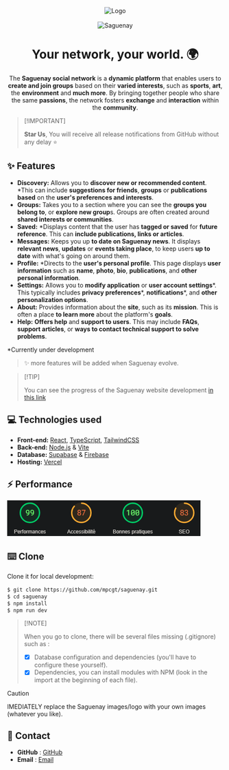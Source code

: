 <div align="center">
<img src="https://github.com/mpcgt/saguenay/blob/main/src/assets/images/logo/saguenay_white_letters.png?raw=true" alt="Logo" />
  <br /><br />
<img src="https://github.com/mpcgt/saguenay/blob/main/src/assets/images/image_readme.png?raw=true" alt="Saguenay" />

# Your network, your world. 🌍
The **Saguenay social network** is a **dynamic platform** that enables users to **create and join groups** based on their **varied interests**, such as **sports**, **art**, the **environment** and **much more**. By bringing together people who share the same **passions**, the network fosters **exchange** and **interaction** within the **community**.
</div>

> \[!IMPORTANT]
>
> **Star Us**, You will receive all release notifications from GitHub without any delay ⭐️

## ✨ **Features**
* **Discovery:** Allows you to **discover new or recommended content**. *This can include **suggestions for friends**, **groups** or **publications based** on the **user's preferences and interests**.
* **Groups:** Takes you to a section where you can see the **groups you belong to**, or **explore new group**s. Groups are often created around **shared interests or communities**.
* **Saved:** *Displays content that the user has **tagged or saved** for **future reference**. This can **include publications, links or articles**.
* **Messages:** Keeps you up **to date on Saguenay news**. It displays **relevant news**, **updates** or **events taking place**, to keep users **up to date** with what's going on around them.
* **Profile:** *Directs to the **user's personal profile**. This page displays **user information** such as **name**, **photo**, **bio**, **publications**, and **other personal information**.
* **Settings:** Allows you to **modify application** or **user account settings***. This typically includes **privacy preferences***, **notifications***, and **other personalization options**.
* **About:** Provides information about the **site**, such as its **mission**. This is often a place **to learn more** about the platform's **goals**.
* **Help:** **Offers help** and **support to users**. This may include **FAQs**, **support articles**, or **ways to contact technical support to solve problems**.

*Currently under development

> ✨ more features will be added when Saguenay evolve.

  
> \[!TIP]
>
> You can see the progress of the Saguenay website development [in this link](https://github.com/users/mpcgt/projects/6)

## 💻 **Technologies used**
* **Front-end:** [React](https://react.dev), [TypeScript](https://www.typescriptlang.org/), [TailwindCSS](https://tailwindui.com/)
* **Back-end:** [Node.js](https://nodejs.org) & [Vite](https://vite.dev/)
* **Database:** [Supabase](https://supabase.com/) & [Firebase](https://firebase.google.com/)
* **Hosting:** [Vercel](https://vercel.com)

## ⚡ **Performance**

<img src="https://github.com/mpcgt/saguenay/blob/main/src/assets/images/perf.png?raw=true" alt="Performance" />

## ⌨️ **Clone**
Clone it for local development:

```fish
$ git clone https://github.com/mpcgt/saguenay.git
$ cd saguenay
$ npm install
$ npm run dev
```
> \[!NOTE]
>
> When you go to clone, there will be several files missing (.gitignore) such as :
>
> - [x] Database configuration and dependencies (you'll have to configure these yourself).
> - [x] Dependencies, you can install modules with NPM (look in the import at the beginning of each file).

> [!CAUTION]
> IMEDIATELY replace the Saguenay images/logo with your own images (whatever you like).

## 📨 **Contact**
* **GitHub** : [GitHub](https://github.com/mpcgt/saguenay/discussions/new/choose)
* **Email** : [Email](mailto:sgn.ntwk@gmail.com)
